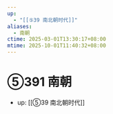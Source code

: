 ```yaml
---
up:
  - "[[⑤39 南北朝时代]]"
aliases:
  - 南朝
ctime: 2025-03-01T13:30:17+08:00
mtime: 2025-10-01T11:40:32+08:00
---
```


# ⑤391 南朝

- up: [[⑤39 南北朝时代]]
